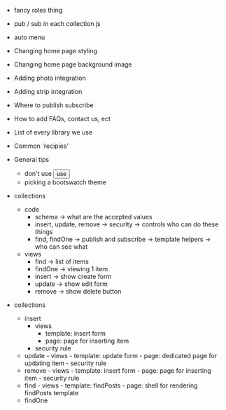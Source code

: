 - fancy roles thing
- pub / sub in each collection js
- auto menu

- Changing home page styling
- Changing home page background image
- Adding photo integration
- Adding strip integration
- Where to publish subscribe
- How to add FAQs, contact us, ect

- List of every library we use

- Common 'recipies'

- General tips
    - don't use <button> use <a>
    - picking a bootswatch theme

- collections
    - code
        - schema -> what are the accepted values
        - insert, update, remove -> security -> controls who can do these things
        - find, findOne -> publish and subscribe -> template helpers -> who can see what
    - views
        - find -> list of items
        - findOne -> viewing 1 item
        - insert -> show create form
        - update -> show edit form
        - remove -> show delete button

- collections
    - insert
        - views
            - template: insert form
            - page: page for inserting item
        - security rule
    - update
           - views
               - template: update form
               - page: dedicated page for updating item
           - security rule
    - remove
           - views
               - template: insert form
               - page: page for inserting item
           - security rule
    - find
            - views
                - template: findPosts
                - page: shell for rendering findPosts template
    - findOne